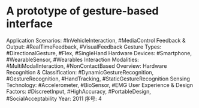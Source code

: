 # A prototype of gesture-based interface

Application Scenarios: #InVehicleInteraction, #MediaControl
Feedback & Output: #RealTimeFeedback, #VisualFeedback
Gesture Types: #DirectionalGesture, #Flex, #SingleHand
Hardware Devices: #Smartphone, #WearableSensor, #Wearables
Interaction Modalities: #MultiModalInteraction, #NonContactBased
Overview: Hardware
Recognition & Classification: #DynamicGestureRecognition, #GestureRecognition, #HandTracking, #StaticGestureRecognition
Sensing Technology: #Accelerometer, #BioSensor, #EMG
User Experience & Design Factors: #DiscreetInput, #HighAccuracy, #PortableDesign, #SocialAcceptability
Year: 2011
序号: 4